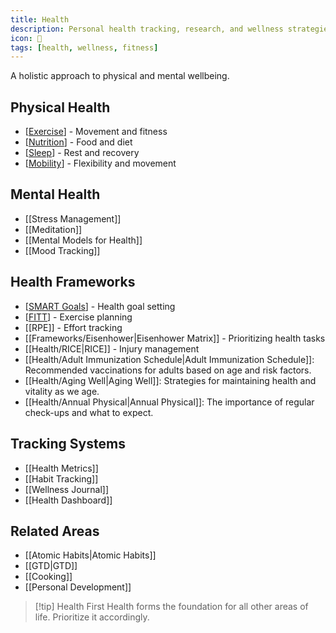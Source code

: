 ```yaml
---
title: Health
description: Personal health tracking, research, and wellness strategies
icon: 💪
tags: [health, wellness, fitness]
---
```



A holistic approach to physical and mental wellbeing.

## Physical Health
- [[Exercise]] - Movement and fitness
- [[Nutrition]] - Food and diet
- [[Sleep]] - Rest and recovery
- [[Mobility]] - Flexibility and movement

## Mental Health
- [[Stress Management]]
- [[Meditation]]
- [[Mental Models for Health]]
- [[Mood Tracking]]

## Health Frameworks
- [[SMART Goals]] - Health goal setting
- [[FITT]] - Exercise planning
- [[RPE]] - Effort tracking
- [[Frameworks/Eisenhower|Eisenhower Matrix]] - Prioritizing health tasks
- [[Health/RICE|RICE]] - Injury management
- [[Health/Adult Immunization Schedule|Adult Immunization Schedule]]: Recommended vaccinations for adults based on age and risk factors.
- [[Health/Aging Well|Aging Well]]: Strategies for maintaining health and vitality as we age.
- [[Health/Annual Physical|Annual Physical]]: The importance of regular check-ups and what to expect.

## Tracking Systems
- [[Health Metrics]]
- [[Habit Tracking]]
- [[Wellness Journal]]
- [[Health Dashboard]]

## Related Areas
- [[Atomic Habits|Atomic Habits]]
- [[GTD|GTD]]
- [[Cooking]]
- [[Personal Development]]

> [!tip] Health First
> Health forms the foundation for all other areas of life. Prioritize it accordingly.


[//begin]: # "Autogenerated link references for markdown compatibility"
[Exercise]: Exercise.md "Exercise"
[Nutrition]: Nutrition.md "Nutrition"
[Sleep]: Sleep.md "Sleep"
[Mobility]: Mobility.md "Mobility"
[SMART Goals]: <SMART Goals.md> "Health/SMART Goals"
[FITT]: FITT.md "FITT Principle"
[Frameworks/Atomic-Habits|Atomic Habits]: ../Frameworks/Atomic-Habits.md "Atomic Habits"
[Frameworks/Getting-Things-Done|GTD]: ../Frameworks/Getting-Things-Done.md "Getting Things Done"
[//end]: # "Autogenerated link references"
